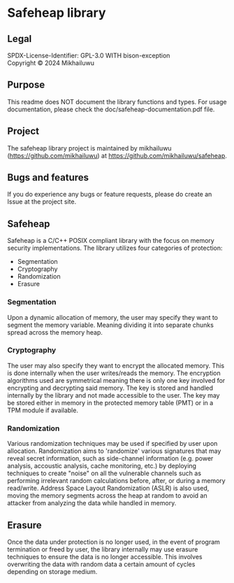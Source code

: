 # Safeheap library

## Legal
SPDX-License-Identifier: GPL-3.0 WITH bison-exception
<br>Copyright © 2024 Mikhailuwu

## Purpose
This readme does NOT document the library functions and types. For usage documentation, please check the doc/safeheap-documentation.pdf file.

## Project
The safeheap library project is maintained by mikhailuwu (https://github.com/mikhailuwu) at https://github.com/mikhailuwu/safeheap.

## Bugs and features
If you do experience any bugs or feature requests, please do create an Issue at the project site.

## Safeheap
Safeheap is a C/C++ POSIX compliant library with the focus on memory security implementations. The library utilizes four categories of protection:

- Segmentation
- Cryptography
- Randomization
- Erasure

### Segmentation
Upon a dynamic allocation of memory, the user may specify they want to segment the memory variable. Meaning dividing it into separate chunks spread across the memory heap.

### Cryptography
The user may also specify they want to encrypt the allocated memory. This is done internally when the user writes/reads the memory. The encryption algorithms used are symmetrical meaning there is only one key involved for encrypting and decrypting said memory. The key is stored and handled internally by the library and not made accessible to the user. The key may be stored either in memory in the protected memory table (PMT) or in a TPM module if available.

### Randomization
Various randomization techniques may be used if specified by user upon allocation. Randomization aims to 'randomize' various signatures that may reveal secret information, such as side-channel information (e.g. power analysis, accoustic analysis, cache monitoring, etc.) by deploying techniques to create "noise" on all the vulnerable channels such as performing irrelevant random calculations before, after, or during a memory read/write. Address Space Layout Randomization (ASLR) is also used, moving the memory segments across the heap at random to avoid an attacker from analyzing the data while handled in memory.

## Erasure
Once the data under protection is no longer used, in the event of program termination or freed by user, the library internally may use erasure techniques to ensure the data is no longer accessible. This involves overwriting the data with random data a certain amount of cycles depending on storage medium. 
